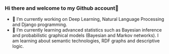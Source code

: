 ### Hi there and welcome to my Github account👋

- 🔭 I’m currently working on Deep Learning, Natural Language Processing and Django programming.
- 🌱 I’m currently learning advanced statistics such as Bayesian inference and probabilistic graphical models (Bayesian and Markov networks). I am learning about semantic technologies, RDF graphs and descriptive logic.
<!---

- 👯 I’m looking to collaborate on ...
- 🤔 I’m looking for help with ...
- 💬 Ask me about ...
- 📫 How to reach me: ...
- 😄 Pronouns: ...
- ⚡ Fun fact: ...

